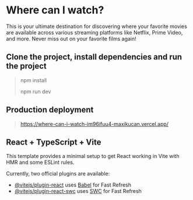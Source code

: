 # Where can I watch?

This is your ultimate destination for discovering where your favorite movies are available across various streaming platforms like Netflix, Prime Video, and more. Never miss out on your favorite films again!

## Clone the project, install dependencies and run the project

> npm install
>
> npm run dev

## Production deployment

> https://where-can-i-watch-im96ifuu4-maxikucan.vercel.app/

## React + TypeScript + Vite

This template provides a minimal setup to get React working in Vite with HMR and some ESLint rules.

Currently, two official plugins are available:

- [@vitejs/plugin-react](https://github.com/vitejs/vite-plugin-react/blob/main/packages/plugin-react/README.md) uses [Babel](https://babeljs.io/) for Fast Refresh
- [@vitejs/plugin-react-swc](https://github.com/vitejs/vite-plugin-react-swc) uses [SWC](https://swc.rs/) for Fast Refresh
